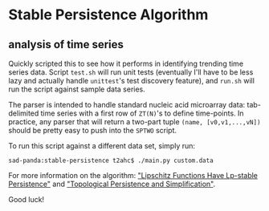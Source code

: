 Stable Persistence Algorithm
============================
analysis of time series
-----------------------

Quickly scripted this to see how it performs in identifying trending time series data. Script `test.sh` will run unit tests (eventually I'll have to be less lazy and actually handle `unittest`'s test discovery feature), and `run.sh` will run the script against sample data series.

The parser is intended to handle standard nucleic acid microarray data: tab-delimited time series with a first row of `ZT(N)`'s to define time-points. In practice, any parser that will return a two-part tuple `(name, [v0,v1,...,vN])` should be pretty easy to push into the `SPTWO` script.

To run this script against a different data set, simply run:

`sad-panda:stable-persistence t2ahc$ ./main.py custom.data`

For more information on the algorithm: ["Lipschitz Functions Have Lp-stable Persistence"](ftp://ftp-sop.inria.fr/geometrica/dcohen/Papers/lpstab.pdf) and ["Topological Persistence and Simplification"](http://www.springerlink.com/content/j10w0wjj2k9q1fpk/).

Good luck!